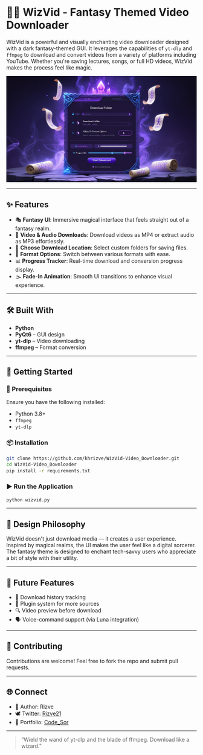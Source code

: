 # 🧙‍♂️ WizVid - Fantasy Themed Video Downloader

WizVid is a powerful and visually enchanting video downloader designed with a dark fantasy-themed GUI. It leverages the capabilities of `yt-dlp` and `ffmpeg` to download and convert videos from a variety of platforms including YouTube. Whether you're saving lectures, songs, or full HD videos, WizVid makes the process feel like magic.

![WizVid Banner](WizVid_src/asset/wizvid-banner.jpg)

---

## ✨ Features

* 🎭 **Fantasy UI**: Immersive magical interface that feels straight out of a fantasy realm.
* 📅 **Video & Audio Downloads**: Download videos as MP4 or extract audio as MP3 effortlessly.
* 📁 **Choose Download Location**: Select custom folders for saving files.
* 🔺 **Format Options**: Switch between various formats with ease.
* 📊 **Progress Tracker**: Real-time download and conversion progress display.
* 🌫️ **Fade-In Animation**: Smooth UI transitions to enhance visual experience.

---

## 🛠️ Built With

* **Python**
* **PyQt6** – GUI design
* **yt-dlp** – Video downloading
* **ffmpeg** – Format conversion

---

## 🚀 Getting Started

### 🔧 Prerequisites

Ensure you have the following installed:

* Python 3.8+
* `ffmpeg`
* `yt-dlp`

### 📦 Installation

```bash
git clone https://github.com/khrizve/WizVid-Video_Downloader.git
cd WizVid-Video_Downloader
pip install -r requirements.txt
```

### ▶️ Run the Application

```bash
python wizvid.py
```

---

## 🎨 Design Philosophy

WizVid doesn't just download media — it creates a user experience. Inspired by magical realms, the UI makes the user feel like a digital sorcerer. The fantasy theme is designed to enchant tech-savvy users who appreciate a bit of style with their utility.

---

## 🧙 Future Features

* 📜 Download history tracking
* 🧩 Plugin system for more sources
* 🔍 Video preview before download
* 🗣️ Voice-command support (via Luna integration)

---

## 🤝 Contributing

Contributions are welcome! Feel free to fork the repo and submit pull requests.

---

## 🌐 Connect

* 🧠 Author: Rizve
* 🕊️ Twitter: [Rizve21](https://x.com/rizve_19)
* 💼 Portfolio: [Code_Sor](https://rizve.netlify.app/)

---

> “Wield the wand of yt-dlp and the blade of ffmpeg. Download like a wizard.”
